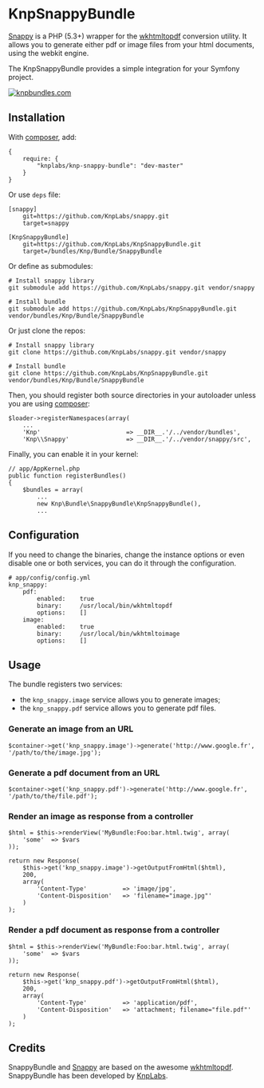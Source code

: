 KnpSnappyBundle
===============

[Snappy][snappy] is a PHP (5.3+) wrapper for the [wkhtmltopdf][wkhtmltopdf] conversion utility.
It allows you to generate either pdf or image files from your html documents, using the webkit engine.

The KnpSnappyBundle provides a simple integration for your Symfony project.

[![knpbundles.com](http://knpbundles.com/KnpLabs/KnpSnappyBundle/badge-short)](http://knpbundles.com/KnpLabs/KnpSnappyBundle)

Installation
------------

With [composer](http://packagist.org), add:

    {
        require: {
            "knplabs/knp-snappy-bundle": "dev-master"
        }
    }

Or use `deps` file:
    
    [snappy]
        git=https://github.com/KnpLabs/snappy.git
        target=snappy

    [KnpSnappyBundle]
        git=https://github.com/KnpLabs/KnpSnappyBundle.git
        target=/bundles/Knp/Bundle/SnappyBundle

Or define as submodules:

    # Install snappy library
    git submodule add https://github.com/KnpLabs/snappy.git vendor/snappy
    
    # Install bundle
    git submodule add https://github.com/KnpLabs/KnpSnappyBundle.git vendor/bundles/Knp/Bundle/SnappyBundle
    
Or just clone the repos:
    
    # Install snappy library
    git clone https://github.com/KnpLabs/snappy.git vendor/snappy

    # Install bundle
    git clone https://github.com/KnpLabs/KnpSnappyBundle.git vendor/bundles/Knp/Bundle/SnappyBundle


Then, you should register both source directories in your autoloader unless you are using [composer](http://packagist.org):

    $loader->registerNamespaces(array(
        ...
        'Knp'                        => __DIR__.'/../vendor/bundles',
        'Knp\\Snappy'                => __DIR__.'/../vendor/snappy/src',

Finally, you can enable it in your kernel:

    // app/AppKernel.php
    public function registerBundles()
    {
        $bundles = array(
            ...
            new Knp\Bundle\SnappyBundle\KnpSnappyBundle(),
            ...

Configuration
-------------

If you need to change the binaries, change the instance options or even disable one or both services, you can do it through the configuration.

    # app/config/config.yml
    knp_snappy:
        pdf:
            enabled:    true
            binary:     /usr/local/bin/wkhtmltopdf
            options:    []
        image:
            enabled:    true
            binary:     /usr/local/bin/wkhtmltoimage
            options:    []

Usage
-----

The bundle registers two services:

 - the `knp_snappy.image` service allows you to generate images;
 - the `knp_snappy.pdf` service allows you to generate pdf files.

### Generate an image from an URL

    $container->get('knp_snappy.image')->generate('http://www.google.fr', '/path/to/the/image.jpg');

### Generate a pdf document from an URL

    $container->get('knp_snappy.pdf')->generate('http://www.google.fr', '/path/to/the/file.pdf');

### Render an image as response from a controller

    $html = $this->renderView('MyBundle:Foo:bar.html.twig', array(
        'some'  => $vars
    ));

    return new Response(
        $this->get('knp_snappy.image')->getOutputFromHtml($html),
        200,
        array(
            'Content-Type'          => 'image/jpg',
            'Content-Disposition'   => 'filename="image.jpg"'
        )
    );

### Render a pdf document as response from a controller

    $html = $this->renderView('MyBundle:Foo:bar.html.twig', array(
        'some'  => $vars
    ));

    return new Response(
        $this->get('knp_snappy.pdf')->getOutputFromHtml($html),
        200,
        array(
            'Content-Type'          => 'application/pdf',
            'Content-Disposition'   => 'attachment; filename="file.pdf"'
        )
    );

Credits
-------

SnappyBundle and [Snappy][snappy] are based on the awesome [wkhtmltopdf][wkhtmltopdf].
SnappyBundle has been developed by [KnpLabs][KnpLabs].

[snappy]: https://github.com/KnpLabs/snappy
[wkhtmltopdf]: http://code.google.com/p/wkhtmltopdf/
[KnpLabs]: http://www.knplabs.com
